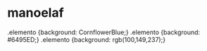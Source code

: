 # manoelaf
.elemento {background: CornflowerBlue;}
.elemento {background: #6495ED;}
.elemento {background: rgb(100,149,237);}
